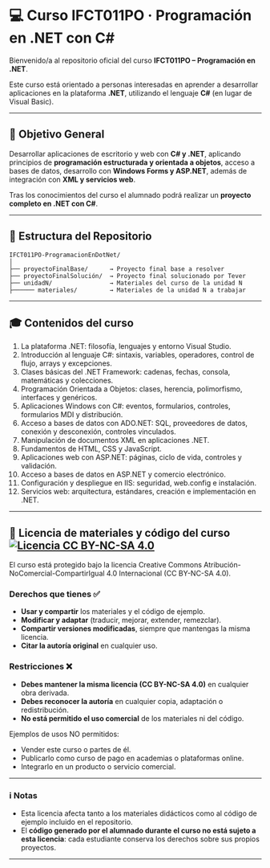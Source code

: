 # 💻 Curso IFCT011PO · Programación en .NET con C#

Bienvenido/a al repositorio oficial del curso **IFCT011PO – Programación en .NET**.  

Este curso está orientado a personas interesadas en aprender a desarrollar aplicaciones en la plataforma **.NET**, utilizando el lenguaje **C#** (en lugar de Visual Basic).  

---

## 📌 Objetivo General
Desarrollar aplicaciones de escritorio y web con **C# y .NET**, aplicando principios de **programación estructurada y orientada a objetos**, acceso a bases de datos, desarrollo con **Windows Forms y ASP.NET**, además de integración con **XML y servicios web**.

Tras los conocimientos del curso el alumnado podrá realizar un **proyecto completo en .NET con C#**.

---

## 📂 Estructura del Repositorio

```plaintext
IFCT011PO-ProgramacionEnDotNet/
│
├── proyectoFinalBase/      → Proyecto final base a resolver
├── proyectoFinalSolución/  → Proyecto final solucionado por Tever
├── unidadN/                → Materiales del curso de la unidad N
├────── materiales/         → Materiales de la unidad N a trabajar
```

---

## 🎓​ Contenidos del curso
1. La plataforma .NET: filosofía, lenguajes y entorno Visual Studio.  
2. Introducción al lenguaje C#: sintaxis, variables, operadores, control de flujo, arrays y excepciones.  
3. Clases básicas del .NET Framework: cadenas, fechas, consola, matemáticas y colecciones.  
4. Programación Orientada a Objetos: clases, herencia, polimorfismo, interfaces y genéricos.  
5. Aplicaciones Windows con C#: eventos, formularios, controles, formularios MDI y distribución.  
6. Acceso a bases de datos con ADO.NET: SQL, proveedores de datos, conexión y desconexión, controles vinculados.  
7. Manipulación de documentos XML en aplicaciones .NET.  
8. Fundamentos de HTML, CSS y JavaScript.  
9. Aplicaciones web con ASP.NET: páginas, ciclo de vida, controles y validación.  
10. Acceso a bases de datos en ASP.NET y comercio electrónico.  
11. Configuración y despliegue en IIS: seguridad, web.config e instalación.  
12. Servicios web: arquitectura, estándares, creación e implementación en .NET.  


---

## 📘 Licencia de materiales y código del curso [![Licencia CC BY-NC-SA 4.0](https://licensebuttons.net/l/by-nc-sa/4.0/88x31.png)](https://creativecommons.org/licenses/by-nc-sa/4.0/)

El curso está protegido bajo la licencia Creative Commons Atribución-NoComercial-CompartirIgual 4.0 Internacional (CC BY-NC-SA 4.0).

### Derechos que tienes ✅
- **Usar y compartir** los materiales y el código de ejemplo.  
- **Modificar y adaptar** (traducir, mejorar, extender, remezclar).  
- **Compartir versiones modificadas**, siempre que mantengas la misma licencia.  
- **Citar la autoría original** en cualquier uso.  

### Restricciones ❌
- **Debes mantener la misma licencia (CC BY-NC-SA 4.0)** en cualquier obra derivada.  
- **Debes reconocer la autoría** en cualquier copia, adaptación o redistribución.  
- **No está permitido el uso comercial** de los materiales ni del código.  

Ejemplos de usos NO permitidos:  
- Vender este curso o partes de él.  
- Publicarlo como curso de pago en academias o plataformas online.  
- Integrarlo en un producto o servicio comercial.  

---

### ℹ️ Notas
- Esta licencia afecta tanto a los materiales didácticos como al código de ejemplo incluido en el repositorio.  
- El **código generado por el alumnado durante el curso no está sujeto a esta licencia**: cada estudiante conserva los derechos sobre sus propios proyectos.  

---

